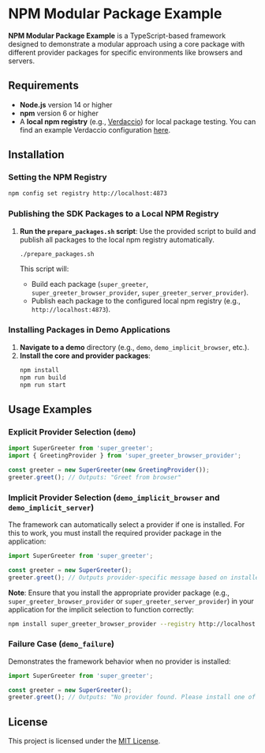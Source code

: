 
# NPM Modular Package Example

**NPM Modular Package Example** is a TypeScript-based framework designed to demonstrate a modular approach using a core package with different provider packages for specific environments like browsers and servers.

## Requirements

- **Node.js** version 14 or higher
- **npm** version 6 or higher
- A **local npm registry** (e.g., [Verdaccio](https://verdaccio.org/)) for local package testing. You can find an example Verdaccio configuration [here](https://github.com/silvesterdrago/local-npm-repo-config).

## Installation

### Setting the NPM Registry

```bash
npm config set registry http://localhost:4873
```

### Publishing the SDK Packages to a Local NPM Registry

1. **Run the `prepare_packages.sh` script**:
   Use the provided script to build and publish all packages to the local npm registry automatically.
   ```bash
   ./prepare_packages.sh
   ```

   This script will:
   - Build each package (`super_greeter`, `super_greeter_browser_provider`, `super_greeter_server_provider`).
   - Publish each package to the configured local npm registry (e.g., `http://localhost:4873`).

### Installing Packages in Demo Applications

1. **Navigate to a demo** directory (e.g., `demo`, `demo_implicit_browser`, etc.).
2. **Install the core and provider packages**:
   ```bash
   npm install
   npm run build
   npm run start
   ```

## Usage Examples

### Explicit Provider Selection (`demo`)

```typescript
import SuperGreeter from 'super_greeter';
import { GreetingProvider } from 'super_greeter_browser_provider';

const greeter = new SuperGreeter(new GreetingProvider());
greeter.greet(); // Outputs: "Greet from browser"
```

### Implicit Provider Selection (`demo_implicit_browser` and `demo_implicit_server`)

The framework can automatically select a provider if one is installed. For this to work, you must install the required provider package in the application:

```typescript
import SuperGreeter from 'super_greeter';

const greeter = new SuperGreeter();
greeter.greet(); // Outputs provider-specific message based on installed provider
```

**Note**: Ensure that you install the appropriate provider package (e.g., `super_greeter_browser_provider` or `super_greeter_server_provider`) in your application for the implicit selection to function correctly:

```bash
npm install super_greeter_browser_provider --registry http://localhost:4873
```

### Failure Case (`demo_failure`)

Demonstrates the framework behavior when no provider is installed:

```typescript
import SuperGreeter from 'super_greeter';

const greeter = new SuperGreeter();
greeter.greet(); // Outputs: "No provider found. Please install one of the supported providers."
```

## License

This project is licensed under the [MIT License](LICENSE).
